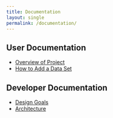 ```yaml
---
title: Documentation
layout: single
permalink: /documentation/
---
```


## User Documentation

- [Overview of Project](/documentation/overview/)
- [How to Add a Data Set](/documentation/how_to_add_a_dataset)

## Developer Documentation

- [Design Goals](/documentation/design_goals/)
- [Architecture](/documentation/architecture/)

 

